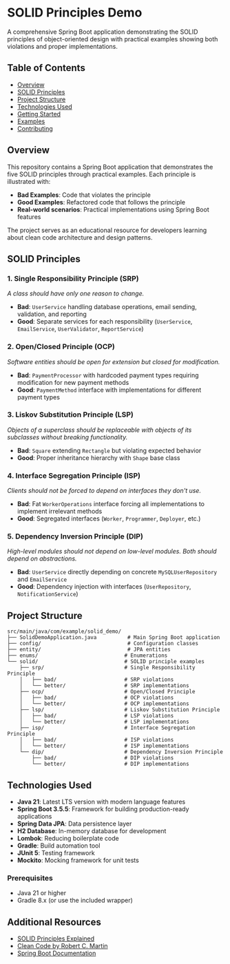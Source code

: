 # SOLID Principles Demo

A comprehensive Spring Boot application demonstrating the SOLID principles of object-oriented design with practical examples showing both violations and proper implementations.

## Table of Contents

- [Overview](#overview)
- [SOLID Principles](#solid-principles)
- [Project Structure](#project-structure)
- [Technologies Used](#technologies-used)
- [Getting Started](#getting-started)
- [Examples](#examples)
- [Contributing](#contributing)

## Overview

This repository contains a Spring Boot application that demonstrates the five SOLID principles through practical examples. Each principle is illustrated with:

- **Bad Examples**: Code that violates the principle
- **Good Examples**: Refactored code that follows the principle
- **Real-world scenarios**: Practical implementations using Spring Boot features

The project serves as an educational resource for developers learning about clean code architecture and design patterns.

## SOLID Principles

### 1. **S**ingle Responsibility Principle (SRP)
*A class should have only one reason to change.*

- **Bad**: `UserService` handling database operations, email sending, validation, and reporting
- **Good**: Separate services for each responsibility (`UserService`, `EmailService`, `UserValidator`, `ReportService`)

### 2. **O**pen/Closed Principle (OCP)
*Software entities should be open for extension but closed for modification.*

- **Bad**: `PaymentProcessor` with hardcoded payment types requiring modification for new payment methods
- **Good**: `PaymentMethod` interface with implementations for different payment types

### 3. **L**iskov Substitution Principle (LSP)
*Objects of a superclass should be replaceable with objects of its subclasses without breaking functionality.*

- **Bad**: `Square` extending `Rectangle` but violating expected behavior
- **Good**: Proper inheritance hierarchy with `Shape` base class

### 4. **I**nterface Segregation Principle (ISP)
*Clients should not be forced to depend on interfaces they don't use.*

- **Bad**: Fat `WorkerOperations` interface forcing all implementations to implement irrelevant methods
- **Good**: Segregated interfaces (`Worker`, `Programmer`, `Deployer`, etc.)

### 5. **D**ependency Inversion Principle (DIP)
*High-level modules should not depend on low-level modules. Both should depend on abstractions.*

- **Bad**: `UserService` directly depending on concrete `MySQLUserRepository` and `EmailService`
- **Good**: Dependency injection with interfaces (`UserRepository`, `NotificationService`)

## Project Structure

```
src/main/java/com/example/solid_demo/
├── SolidDemoApplication.java          # Main Spring Boot application
├── config/                            # Configuration classes
├── entity/                            # JPA entities
├── enums/                            # Enumerations
└── solid/                            # SOLID principle examples
    ├── srp/                          # Single Responsibility Principle
    │   ├── bad/                      # SRP violations
    │   └── better/                   # SRP implementations
    ├── ocp/                          # Open/Closed Principle
    │   ├── bad/                      # OCP violations
    │   └── better/                   # OCP implementations
    ├── lsp/                          # Liskov Substitution Principle
    │   ├── bad/                      # LSP violations
    │   └── better/                   # LSP implementations
    ├── isp/                          # Interface Segregation Principle
    │   ├── bad/                      # ISP violations
    │   └── better/                   # ISP implementations
    └── dip/                          # Dependency Inversion Principle
        ├── bad/                      # DIP violations
        └── better/                   # DIP implementations
```

## Technologies Used

- **Java 21**: Latest LTS version with modern language features
- **Spring Boot 3.5.5**: Framework for building production-ready applications
- **Spring Data JPA**: Data persistence layer
- **H2 Database**: In-memory database for development
- **Lombok**: Reducing boilerplate code
- **Gradle**: Build automation tool
- **JUnit 5**: Testing framework
- **Mockito**: Mocking framework for unit tests

### Prerequisites

- Java 21 or higher
- Gradle 8.x (or use the included wrapper)


## Additional Resources

- [SOLID Principles Explained](https://en.wikipedia.org/wiki/SOLID)
- [Clean Code by Robert C. Martin](https://www.amazon.com/Clean-Code-Handbook-Software-Craftsmanship/dp/0132350884)
- [Spring Boot Documentation](https://spring.io/projects/spring-boot)
